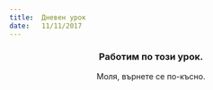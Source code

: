 ```yaml
---
title:  Дневен урок
date:   11/11/2017
---
```


### <center>Работим по този урок.</center>
<center>Моля, върнете се по-късно.</center>
